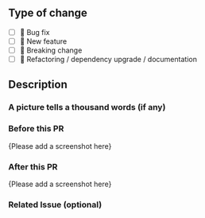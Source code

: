## Type of change

<!--- What types of changes does your code introduce? Put an `x` in the box that apply: -->

- [ ] 🐛 Bug fix
- [ ] 🌟 New feature
- [ ] 🔨 Breaking change
- [ ] 📖 Refactoring / dependency upgrade / documentation

## Description

<!--- Describe your changes in detail -->

### A picture tells a thousand words (if any)

### Before this PR

{Please add a screenshot here}

### After this PR

{Please add a screenshot here}

### Related Issue (optional)

<!--- Please link to the issue here: -->